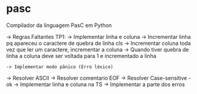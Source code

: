 # pasc
Compilador da linguagem PasC em Python


-> Regras Faltantes TP1:
	-> Implementar linha e coluna
		-> Incrementar linha pq apareceu o caractere de quebra de linha  cls
		-> Incrementar coluna toda vez que ler um caractere, incrementar a coluna
		-> Quando tiver quebra de linha a coluna deve ser voltada para 1 e incrementado a linha
	
	-> Implementar modo pânico (Erro léxico)

-> Resolver ASCII
-> Resolver comentario EOF
-> Resolver Case-sensitive - ok
-> Implementar linha e coluna na TS
-> Implementar a parte dos erros
